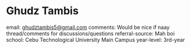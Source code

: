 # Ghudz Tambis

email: ghudztambis5@gmail.com
comments: Would be nice if naay thread/comments for discussions/questions
referral-source: Mah boi
school: Cebu Technological University Main Campus
year-level: 3rd-year